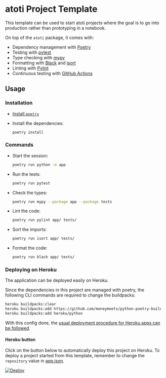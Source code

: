 # atoti Project Template

This template can be used to start atoti projects where the goal is to go into production rather than prototyping in a notebook.

On top of the `atoti` package, it comes with:

- Dependency management with [Poetry](https://python-poetry.org/)
- Testing with [pytest](https://docs.pytest.org/)
- Type checking with [mypy](http://mypy-lang.org/)
- Formatting with [Black](https://black.readthedocs.io/) and [isort](https://pycqa.github.io/isort/)
- Linting with [Pylint](https://www.pylint.org/)
- Continuous testing with [GitHub Actions](https://github.com/features/actions)

## Usage

### Installation

- [Install `poetry`](https://python-poetry.org/docs/#installation)
- Install the dependencies:

  ```bash
  poetry install
  ```

### Commands

- Start the session:

  ```bash
  poetry run python -m app
  ```

- Run the tests:

  ```bash
  poetry run pytest
  ```

- Check the types:

  ```bash
  poetry run mypy --package app --package tests
  ```

- Lint the code:

  ```bash
  poetry run pylint app/ tests/
  ```

- Sort the imports:

  ```bash
  poetry run isort app/ tests/
  ```

- Format the code:

  ```bash
  poetry run black app/ tests/
  ```

### Deploying on Heroku

The application can be deployed easily on Heroku.

Since the dependencies in this project are managed with poetry, the following CLI commands are required to change the buildpacks:

```bash
heroku buildpacks:clear
heroku buildpacks:add https://github.com/moneymeets/python-poetry-buildpack.git
heroku buildpacks:add heroku/python
```

With this config done, the [usual deployment procedure for Heroku apps can be followed](https://devcenter.heroku.com/articles/getting-started-with-python).

#### Heroku button

Click on the button below to automatically deploy this project on Heroku.
To deploy a project started from this template, remember to change the `repository` value in [app.json](app.json).

[![Deploy](https://www.herokucdn.com/deploy/button.svg)](https://heroku.com/deploy)
